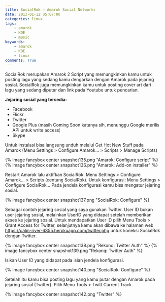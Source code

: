 ```yaml
---
title: SocialRok – Amarok Social Networks
date: 2013-01-12 05:07:00
categories: linux
tags:
    - amarok
    - KDE
    - music
keywords:
    - amarok
    - KDE
    - linux
comments: True
---
```


SocialRok merupakan Amarok 2 Script yang memungkinkan kamu untuk posting lagu yang sedang kamu dengarkan dengan Amarok pada jejaring sosial. SocialRok juga memungkinkan kamu untuk posting cover art dari lagu yang sedang diputar dan link pada Youtube untuk pencarian.
<!-- more -->

**Jejaring sosial yang tersedia:**
* Facebook
* Flickr
* Twitter
* Google Plus (masih Coming Soon katanya sih, menunggu Google merilis API untuk write access)
* Skype

Untuk instalasi bisa langsung unduh melalui Get Hot New Stuff pada Amarok (Menu Settings > Configure Amarok… > Scripts > Manage Scripts)

{% image fancybox center snapshot135.png "Amarok: Configure script" %}
{% image fancybox center snapshot136.png "Amarok: Add-on installer" %}

Restart Amarok lalu aktifkan SocialRok: Menu Settings > Configure Amarok… > Scripts (centang SocialRok). Untuk konfigurasi: Menu Settings > Configure SocialRok… Pada jendela konfigurasi kamu bisa mengatur jejaring sosial.

{% image fancybox center snapshot137.png "SocialRok: Configure" %}

Sebagai contoh jejaring sosial yang saya gunakan Twitter. User ID bukan user jejaring sosial, melainkan UserID yang didapat setelah memberikan akses ke jejaring sosial. Untuk mendapatkan User ID pilih Menu Tools > Grant Access for Twitter, selanjutnya kamu akan dibawa ke halaman web https://calm-river-6855.herokuapp.com/twitter.php untuk koneksi SocialRok dengan Twitter.

{% image fancybox center snapshot138.png "Rekonq: Twitter Auth" %}
{% image fancybox center snapshot139.png "Rekonq: Twitter Auth" %}

Isikan User ID yang didapat pada isian jendela konfigurasi.

{% image fancybox center snapshot140.png "SocialRok: Configure" %}

Setelah itu kamu bisa posting lagu yang kamu putar dengan Amarok pada jejaring sosial (Twitter). Pilih Menu Tools > Twitt Current Track.

{% image fancybox center snapshot142.png "Twitter" %}
